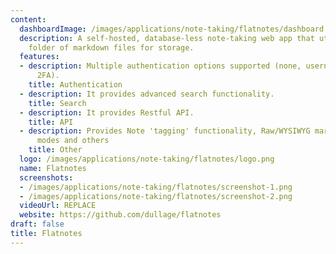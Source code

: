 ```yaml
---
content:
  dashboardImage: /images/applications/note-taking/flatnotes/dashboard.png
  description: A self-hosted, database-less note-taking web app that utilizes a flat
    folder of markdown files for storage.
  features:
  - description: Multiple authentication options supported (none, username/password,
      2FA).
    title: Authentication
  - description: It provides advanced search functionality.
    title: Search
  - description: It provides Restful API.
    title: API
  - description: Provides Note 'tagging' functionality, Raw/WYSIWYG markdown editor
      modes and others
    title: Other
  logo: /images/applications/note-taking/flatnotes/logo.png
  name: Flatnotes
  screenshots:
  - /images/applications/note-taking/flatnotes/screenshot-1.png
  - /images/applications/note-taking/flatnotes/screenshot-2.png
  videoUrl: REPLACE
  website: https://github.com/dullage/flatnotes
draft: false
title: Flatnotes
---
```


